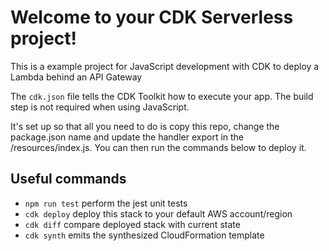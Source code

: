 # Welcome to your CDK Serverless project!

This is a example project for JavaScript development with CDK to deploy a Lambda behind an API Gateway

The `cdk.json` file tells the CDK Toolkit how to execute your app. The build step is not required when using JavaScript.

It's set up so that all you need to do is copy this repo, change the package.json name and update the handler export in the /resources/index.js.  You can then run the commands below to deploy it.

## Useful commands

 * `npm run test`         perform the jest unit tests
 * `cdk deploy`           deploy this stack to your default AWS account/region
 * `cdk diff`             compare deployed stack with current state
 * `cdk synth`            emits the synthesized CloudFormation template
